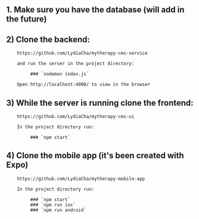 <h2>1.  Make sure you have the database (will add in the future)</h2>

<h2>2)  Clone the backend:</h2>

        https://github.com/LydiaCha/mytherapy-cms-service

        and run the server in the project directory:

             ### `nodemon index.js`

        Open http://localhost:4000/ to view in the browser

<h2>3)  While the server is running clone the frontend:</h2>

        https://github.com/LydiaCha/mytherapy-cms-ui

        In the project directory run:

             ### `npm start`

<h2>4) Clone the mobile app (it's been created with Expo)</h2>

        https://github.com/LydiaCha/mytherapy-mobile-app

        In the project directory run:

             ### `npm start`
             ### `npm run ios`
             ### `npm run android`
